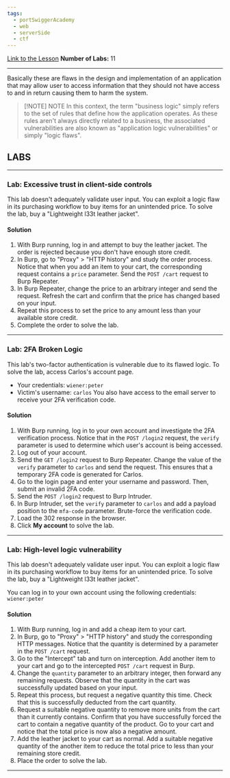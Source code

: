 ```yaml
---
tags:
  - portSwiggerAcademy
  - web
  - serverSide
  - ctf
---
```

[Link to the Lesson](https://portswigger.net/web-security/logic-flaws)
**Number of Labs:** 11

---
Basically these are flaws in the design and implementation of an application that may allow user to access information that they should not have access to and in return causing them to harm the system. 

>[!NOTE] NOTE
In this context, the term "business logic" simply refers to the set of rules that define how the application operates. As these rules aren't always directly related to a business, the associated vulnerabilities are also known as "application logic vulnerabilities" or simply "logic flaws".

## LABS

---
### Lab: Excessive trust in client-side controls
This lab doesn't adequately validate user input. You can exploit a logic flaw in its purchasing workflow to buy items for an unintended price. To solve the lab, buy a "Lightweight l33t leather jacket".

#### Solution
1. With Burp running, log in and attempt to buy the leather jacket. The order is rejected because you don't have enough store credit.
2. In Burp, go to "Proxy" > "HTTP history" and study the order process. Notice that when you add an item to your cart, the corresponding request contains a `price` parameter. Send the `POST /cart` request to Burp Repeater.
3. In Burp Repeater, change the price to an arbitrary integer and send the request. Refresh the cart and confirm that the price has changed based on your input.
4. Repeat this process to set the price to any amount less than your available store credit.
5. Complete the order to solve the lab.

---
### Lab: 2FA Broken Logic
This lab's two-factor authentication is vulnerable due to its flawed logic. To solve the lab, access Carlos's account page.
- Your credentials: `wiener:peter`
- Victim's username: `carlos`
You also have access to the email server to receive your 2FA verification code.
#### Solution
1. With Burp running, log in to your own account and investigate the 2FA verification process. Notice that in the `POST /login2` request, the `verify` parameter is used to determine which user's account is being accessed.
2. Log out of your account.
3. Send the `GET /login2` request to Burp Repeater. Change the value of the `verify` parameter to `carlos` and send the request. This ensures that a temporary 2FA code is generated for Carlos.
4. Go to the login page and enter your username and password. Then, submit an invalid 2FA code.
5. Send the `POST /login2` request to Burp Intruder.
6. In Burp Intruder, set the `verify` parameter to `carlos` and add a payload position to the `mfa-code` parameter. Brute-force the verification code.
7. Load the 302 response in the browser.
8. Click **My account** to solve the lab.

---
### Lab: High-level logic vulnerability

This lab doesn't adequately validate user input. You can exploit a logic flaw in its purchasing workflow to buy items for an unintended price. To solve the lab, buy a "Lightweight l33t leather jacket".

You can log in to your own account using the following credentials: `wiener:peter`

#### Solution
1. With Burp running, log in and add a cheap item to your cart.
2. In Burp, go to "Proxy" > "HTTP history" and study the corresponding HTTP messages. Notice that the quantity is determined by a parameter in the `POST /cart` request.
3. Go to the "Intercept" tab and turn on interception. Add another item to your cart and go to the intercepted `POST /cart` request in Burp.
4. Change the `quantity` parameter to an arbitrary integer, then forward any remaining requests. Observe that the quantity in the cart was successfully updated based on your input.
5. Repeat this process, but request a negative quantity this time. Check that this is successfully deducted from the cart quantity.
6. Request a suitable negative quantity to remove more units from the cart than it currently contains. Confirm that you have successfully forced the cart to contain a negative quantity of the product. Go to your cart and notice that the total price is now also a negative amount.
7. Add the leather jacket to your cart as normal. Add a suitable negative quantity of the another item to reduce the total price to less than your remaining store credit.
8. Place the order to solve the lab.

---

